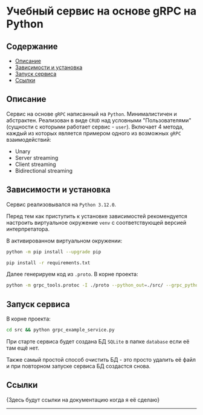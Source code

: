 # Учебный сервис на основе gRPC на Python 

## Содержание

- [Описание](#описание)
- [Зависимости и установка](#зависимости-и-установка)
- [Запуск сервиса](#запуск-сервиса)
- [Ссылки](#ссылки)

## Описание

Сервис на основе `gRPC` написанный на `Python`. Минималистичен и абстрактен. Реализован в виде `CRUD`
над условными "Пользователями" (сущности с которыми работает сервис - `user`). Включает 4 метода, 
каждый из которых является примером одного из возможных `gRPC` взаимодействий:
- Unary
- Server streaming
- Client streaming
- Bidirectional streaming

## Зависимости и установка

Сервис реализовывался на `Python 3.12.0`.

Перед тем как приступить к установке зависимостей рекомендуется настроить 
виртуальное окружение `venv` с соответствующей версией интерпретатора.

В активированном виртуальном окружении:
```bash
python -m pip install --upgrade pip
```

```bash
pip install -r requirements.txt
```

Далее генерируем код из `.proto`. В корне проекта:
```bash
python -m grpc_tools.protoc -I ./proto --python_out=./src/ --grpc_python_out=./src/ ./proto/GrpcExampleService.proto
```

## Запуск сервиса

В корне проекта:
```bash
cd src && python grpc_example_service.py
```

При старте сервиса будет создана БД `SQLite` в папке `database` если её там ещё нет.

Также самый простой способ очистить БД - это просто удалить её файл и при повторном запуске сервиса
БД создастся снова.

## Ссылки

{Здесь будут ссылки на документацию когда я её сделаю}
____
